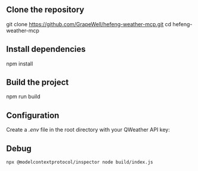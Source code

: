 ## Clone the repository
git clone https://github.com/GrapeWell/hefeng-weather-mcp.git
cd hefeng-weather-mcp

## Install dependencies
npm install

## Build the project
npm run build

## Configuration
Create a *.env* file in the root directory with your QWeather API key:

## Debug

```shell
npx @modelcontextprotocol/inspector node build/index.js
```
